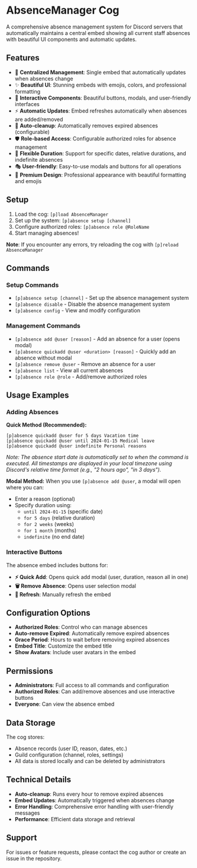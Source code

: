 # AbsenceManager Cog

A comprehensive absence management system for Discord servers that automatically maintains a central embed showing all current staff absences with beautiful UI components and automatic updates.

## Features

- 🎯 **Centralized Management**: Single embed that automatically updates when absences change
- ✨ **Beautiful UI**: Stunning embeds with emojis, colors, and professional formatting
- 🎨 **Interactive Components**: Beautiful buttons, modals, and user-friendly interfaces
- ⚡ **Automatic Updates**: Embed refreshes automatically when absences are added/removed
- 🔄 **Auto-cleanup**: Automatically removes expired absences (configurable)
- 🛡️ **Role-based Access**: Configurable authorized roles for absence management
- 📅 **Flexible Duration**: Support for specific dates, relative durations, and indefinite absences
- 🎭 **User-friendly**: Easy-to-use modals and buttons for all operations
- 💎 **Premium Design**: Professional appearance with beautiful formatting and emojis

## Setup

1. Load the cog: `[p]load AbsenceManager`
2. Set up the system: `[p]absence setup [channel]`
3. Configure authorized roles: `[p]absence role @RoleName`
4. Start managing absences!

**Note**: If you encounter any errors, try reloading the cog with `[p]reload AbsenceManager`

## Commands

### Setup Commands
- `[p]absence setup [channel]` - Set up the absence management system
- `[p]absence disable` - Disable the absence management system
- `[p]absence config` - View and modify configuration

### Management Commands
- `[p]absence add @user [reason]` - Add an absence for a user (opens modal)
- `[p]absence quickadd @user <duration> [reason]` - Quickly add an absence without modal
- `[p]absence remove @user` - Remove an absence for a user
- `[p]absence list` - View all current absences
- `[p]absence role @role` - Add/remove authorized roles

## Usage Examples

### Adding Absences

**Quick Method (Recommended):**
```
[p]absence quickadd @user for 5 days Vacation time
[p]absence quickadd @user until 2024-01-15 Medical leave
[p]absence quickadd @user indefinite Personal reasons
```

*Note: The absence start date is automatically set to when the command is executed. All timestamps are displayed in your local timezone using Discord's relative time format (e.g., "2 hours ago", "in 3 days").*

**Modal Method:**
When you use `[p]absence add @user`, a modal will open where you can:
- Enter a reason (optional)
- Specify duration using:
  - `until 2024-01-15` (specific date)
  - `for 5 days` (relative duration)
  - `for 2 weeks` (weeks)
  - `for 1 month` (months)
  - `indefinite` (no end date)

### Interactive Buttons
The absence embed includes buttons for:
- **⚡ Quick Add**: Opens quick add modal (user, duration, reason all in one)
- **🗑️ Remove Absence**: Opens user selection modal  
- **🔄 Refresh**: Manually refresh the embed

## Configuration Options

- **Authorized Roles**: Control who can manage absences
- **Auto-remove Expired**: Automatically remove expired absences
- **Grace Period**: Hours to wait before removing expired absences
- **Embed Title**: Customize the embed title
- **Show Avatars**: Include user avatars in the embed

## Permissions

- **Administrators**: Full access to all commands and configuration
- **Authorized Roles**: Can add/remove absences and use interactive buttons
- **Everyone**: Can view the absence embed

## Data Storage

The cog stores:
- Absence records (user ID, reason, dates, etc.)
- Guild configuration (channel, roles, settings)
- All data is stored locally and can be deleted by administrators

## Technical Details

- **Auto-cleanup**: Runs every hour to remove expired absences
- **Embed Updates**: Automatically triggered when absences change
- **Error Handling**: Comprehensive error handling with user-friendly messages
- **Performance**: Efficient data storage and retrieval

## Support

For issues or feature requests, please contact the cog author or create an issue in the repository.
